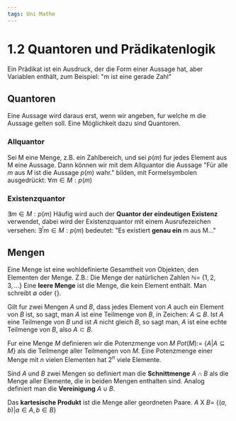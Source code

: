 ```yaml
---
tags: Uni Mathe
---
```

# 1.2 Quantoren und Prädikatenlogik
Ein Prädikat ist ein Ausdruck, der die Form einer Aussage hat, aber Variablen enthält, zum Beispiel:
	"m ist eine gerade Zahl"
## Quantoren
Eine Aussage wird daraus erst, wenn wir angeben, fur welche m die Aussage gelten soll. Eine Möglichkeit dazu sind Quantoren. 
### Allquantor
Sei M eine Menge, z.B. ein Zahlbereich, und sei $p(m)$ fur jedes Element aus M eine Aussage. Dann können wir mit dem Allquantor die Aussage
	"Für alle $m$ aus $M$ ist die Aussage $p(m)$ wahr."
bilden, mit Formelsymbolen ausgedrückt:
	$\forall m \in M : p(m)$ 
### Existenzquantor
$\exists m \in M:p(m)$
Häufig wird auch der __Quantor der eindeutigen Existenz__ verwendet, dabei wird der Existenzquantor mit einem Ausrufezeichen versehen:
$\exists^! m \in M:p(m)$ bedeutet: "Es existiert __genau ein__ m aus M..."
## Mengen
Eine Menge ist eine wohldefinierte Gesamtheit von Objekten, den Elementen der Menge. Z.B.: Die Menge der natürlichen Zahlen $\mathbb{N} =$ {$1, 2, 3, ...$}
Eine __leere Menge__ ist die Menge, die kein Element enthält. Man schreibt $\emptyset$ oder {}.

Gilt fur zwei Mengen $A$ und $B$, dass jedes Element von $A$ auch ein Element von $B$ ist, so sagt, man $A$ ist eine Teilmenge von $B$, in Zeichen: $A$ ⊆ $B$. Ist $A$ eine Teilmenge von $B$ und ist $A$ nicht gleich $B$, so sagt man, $A$ ist eine echte Teilmenge von $B$, also $A\subset B$.

Fur eine Menge $M$ definieren wir die Potenzmenge von $M$ $Pot(M) :=$ {$A | A ⊆ M$} als die Teilmenge aller Teilmengen von $M$. Eine Potenzmenge einer Menge mit $n$ vielen Elementen hat $2^n$ viele Elemente.

Sind $A$ und $B$ zwei Mengen so definiert man die __Schnittmenge__ $A \cap B$ als die Menge aller Elemente, die in beiden Mengen enthalten sind.
Analog definiert man die __Vereinigung__ $A \cup B$.

Das __kartesische Produkt__ ist die Menge aller geordneten Paare.
$A$ X $B =$ {$(a, b)| a \in A, b \in B$}